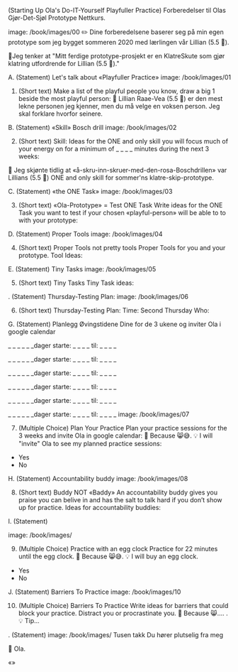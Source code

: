 (Starting Up Ola's Do-IT-Yourself Playfuller Practice)
Forberedelser til Olas Gjør-Det-Sjøl Prototype Nettkurs.

image: /book/images/00
✏️  Dine forberedelsene baserer seg på min egen prototype som jeg bygget sommeren 2020 med lærlingen vår Lillian (5.5 🦄).

🔹Jeg tenker at "Mitt ferdige prototype-prosjekt er en KlatreSkute som gjør klatring utfordrende for Lillian (5.5 🦄)."

A. (Statement)
Let's talk about «Playfuller Practice»
image: /book/images/01

1. (Short text)
Make a list of the playful people you know, draw a big 1 beside the most playful person:
🔹 Lillian Raae-Vea (5.5 🦄) er den mest lekne personen jeg kjenner, men du må velge en voksen person. Jeg skal forklare hvorfor seinere.




B. (Statement)
«Skill» Bosch drill
image: /book/images/02

2. (Short text)
Skill: Ideas for the ONE and only skill you will focus much of your energy on for a minimum of _ _ _ _ minutes during the next 3 weeks:

🔹 Jeg skjønte tidlig at  «å-skru-inn-skruer-med-den-rosa-Boschdrillen» var Lillians (5.5 🦄) ONE and only skill for sommer'ns klatre-skip-prototype.



C. (Statement)
«the ONE Task»
image: /book/images/03

3. (Short text)
«Ola-Prototype» = Test ONE Task
Write ideas for the ONE Task you want to test if your chosen «playful-person» will be able to to with your prototype:



D. (Statement)
Proper Tools
image: /book/images/04

4. (Short text)
Proper Tools not pretty tools
Proper Tools for you and your prototype. Tool Ideas:


E. (Statement)
Tiny Tasks
image: /book/images/05

5. (Short text)
Tiny Tasks
Tiny Task ideas:

. (Statement)
Thursday-Testing Plan:
image: /book/images/06

6. (Short text)
Thursday-Testing Plan:
Time: Second Thursday
Who:

G. (Statement)
Planlegg Øvingstidene Dine
for de 3 ukene og inviter
Ola i google calendar

_ _ _ _ _ _dager starte: _ _ _ _ til: _ _ _ _

_ _ _ _ _ _dager starte: _ _ _ _ til: _ _ _ _

_ _ _ _ _ _dager starte: _ _ _ _ til: _ _ _ _

_ _ _ _ _ _dager starte: _ _ _ _ til: _ _ _ _

_ _ _ _ _ _dager starte: _ _ _ _ til: _ _ _ _

_ _ _ _ _ _dager starte: _ _ _ _ til: _ _ _ _
image: /book/images/07

7. (Multiple Choice)
Plan Your Practice
Plan your practice sessions for the 3 weeks and invite Ola in google calendar:
🔹 Because 😸😅.
💡 I will "invite" Ola to see my planned practice sessions:
- Yes
- No

H. (Statement)
Accountability buddy
image: /book/images/08

8. (Short text)
Buddy NOT «Baddy»
An accountability buddy gives you praise you can belive in and has the salt to talk hard if you don’t show up for practice. Ideas for accountability buddies:

I. (Statement)

image: /book/images/

9. (Multiple Choice)
Practice with an egg clock
Practice for 22 minutes until the egg clock.
🔹 Because 😸😅.
💡 I will buy an egg clock.
- Yes
- No

J. (Statement)
Barriers To Practice
image: /book/images/10

10. (Multiple Choice)
Barriers To Practice
Write ideas for barriers that could block your practice. Distract you or procrastinate you.
🔹 Because 😸.... .
💡 Tip...

. (Statement)
image: /book/images/
Tusen takk
Du hører plutselig fra meg

🔹 Ola.


«»

